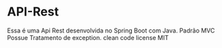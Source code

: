 # API-Rest
Essa é uma Api Rest desenvolvida no Spring Boot com Java. 
Padrão MVC
Possue Tratamento de exception.
clean code
license MIT
